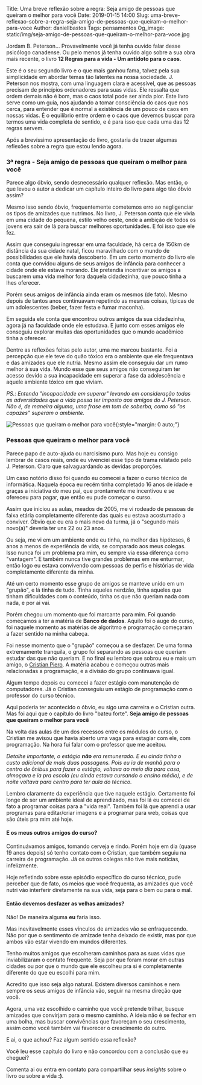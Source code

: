Title: Uma breve reflexão sobre a regra: Seja amigo de pessoas que queiram o melhor para você
Date: 2019-01-15 14:00
Slug: uma-breve-reflexao-sobre-a-regra-seja-amigo-de-pessoas-que-queiram-o-melhor-para-voce
Author: daniellbastos
Tags: pensamentos
Og_image: static/img/seja-amigo-de-pessoas-que-queiram-o-melhor-para-voce.jpg

Jordam B. Peterson... Provavelmente você já tenha ouvido falar desse psicólogo canadense. Ou pelo menos já
tenha ouvido algo sobre a sua obra mais recente, o livro **12 Regras para a vida - Um antídoto para o caos**.

Este é o seu segundo livro e o que mais ganhou fama, talvez pela sua simplicidade em abordar temas tão latentes
na nossa sociedade. J. Peterson nos mostra, com uma linguagem clara e acessível, que as pessoas precisam de
princípios ordenadores para suas vidas. Ele ressalta que ordem demais não é bom, mas o caos total pode ser
ainda pior.
Este livro serve como um guia, nos ajudando a tomar consciência do caos que nos cerca, para entender que é
normal a existência de um pouco de caos em nossas vidas. É o equilíbrio entre ordem e o caos que devemos
buscar para termos uma vida completa de sentido, e é para isso que cada uma das 12 regras servem.

Após a brevíssimo apresentação do livro, gostaria de trazer algumas reflexões sobre a regra que estou lendo
agora.

### 3ª regra - Seja amigo de pessoas que queiram o melhor para você

Parece algo óbvio, sendo desnecessário qualquer reflexão. Mas então, o que levou o autor a dedicar um capítulo
inteiro do livro para algo tão óbvio assim?

Mesmo isso sendo óbvio, frequentemente cometemos erro ao negligenciar os tipos de amizades que nutrimos. No
livro, J. Peterson conta que ele vivia em uma cidade do pequena, estilo velho oeste, onde a ambição de
todos os jovens era sair de lá para buscar melhores oportunidades. E foi isso que ele fez.

Assim que conseguiu ingressar em uma faculdade, há cerca de 150km de distância da sua cidade natal, ficou
maravilhado com o mundo de possibilidades que ele havia descoberto. Em um certo momento do livro ele conta
que convidou alguns de seus amigos de infância para conhecer a cidade onde ele estava morando. Ele pretendia
incentivar os amigos a buscarem uma vida melhor fora daquela cidadezinha, que pouco tinha a lhes oferecer.

Porém seus amigos de infância ainda eram os mesmos (de fato). Mesmo depois de tantos anos continuavam repetindo
as mesmas coisas, típicas de um adolescentes (beber, fazer festa e fumar maconha).

Em seguida ele conta que encontrou outros amigos da sua cidadezinha, agora já na faculdade onde ele estudava.
E junto com esses amigos ele conseguiu explorar muitas das oportunidades que o mundo acadêmico tinha a oferecer.

Dentre as reflexões feitas pelo autor, uma me marcou bastante. Foi a percepção que ele teve do quão tóxico
era o ambiente que ele frequentava e das amizades que ele nutria. Mesmo assim ele conseguiu dar um rumo melhor
à sua vida. Mundo esse que seus amigos não conseguiram ter acesso devido a sua incapacidade em superar a fase
da adolescência e aquele ambiente tóxico em que viviam.

*PS.: Entenda "incapacidade em superar" levando em consideração todas as adversidades que a vida possa ter
imposto aos amigos do J. Peterson. Não é, de maneira alguma, uma frase em tom de soberba, como só "os capazes"
superam o ambiente.*

![Pessoas que queiram o melhor para você]({static}/static/img/seja-amigo-de-pessoas-que-queiram-o-melhor-para-voce-1.jpg){:style="margin: 0 auto;"}
### Pessoas que queiram o melhor para você


Parece papo de auto-ajuda ou narcisismo puro. Mas hoje eu consigo lembrar de casos reais, onde eu vivenciei
esse tipo de trama relatado pelo J. Peterson. Claro que salvaguardando as devidas proporções.

Um caso notório disso foi quando eu comecei a fazer o curso técnico de informática. Naquela época eu recém
tinha completado 16 anos de idade e graças a iniciativa do meu pai, que prontamente me incentivou e se ofereceu
para pagar, que então eu pude começar o curso.

Assim que iniciou as aulas, meados de 2005, me vi rodeado de pessoas de faixa etária completamente diferente
das quais eu estava acostumado a conviver. Óbvio que eu era o mais novo da turma, já o "segundo mais novo(a)"
deveria ter uns 22 ou 23 anos.

Ou seja, me vi em um ambiente onde eu tinha, na melhor das hipóteses, 6 anos a menos de experiência de vida,
se comparado aos meus colegas. Isso nunca foi um problema pra mim, eu sempre via essa diferença como "vantagem".
E também nunca tive grandes problemas em me enturmar, então logo eu estava convivendo com pessoas de perfis
e histórias de vida completamente diferente da minha.

Até um certo momento esse grupo de amigos se manteve unido em um "grupão", e lá tinha de tudo. Tinha aqueles
nerdzão, tinha aqueles que tinham dificuldades com o conteúdo, tinha os que não queriam nada com nada, e por
ai vai.

Porém chegou um momento que foi marcante para mim. Foi quando começamos a ter a matéria de **Banco de dados**.
Aquilo foi o auge do curso, foi naquele momento as matérias de algoritmo e programação começaram a fazer
sentido na minha cabeça.

Foi nesse momento que o "grupão" começou a se desfazer. De uma forma extremamente tranquila, o grupo foi separando
as pessoas que queriam estudar das que não queriam. E no final eu lembro que sobrou eu e mais um amigo,
o [Cristian Piero](https://twitter.com/cristianpiero). A matéria acabou e começou outras mais relacionadas a
programação, e a divisão do grupo continuava igual.


Algum tempo depois eu comecei a fazer estágio com manutenção de computadores. Já o Cristian conseguiu um estágio
de programação com o professor do curso técnico.

Aqui poderia ter acontecido o óbvio, eu sigo uma carreira e o Cristian outra.
Mas foi aqui que o capítulo do livro "bateu forte". **Seja amigo de pessoas que queiram o melhor para você**

Na volta das aulas de um dos recessos entre os módulos do curso, o Cristian me avisou que havia aberto uma
vaga para estagiar com ele, com programação. Na hora fui falar com o professor que me aceitou.

*Detalhe importante, o estágio ***não*** era remunerado. E eu ainda tinha o custo adicional de mais duas passagens.
Pois eu ia de manhã para o centro de ônibus para fazer o estágio, voltava ao meio dia para casa, almoçava e
ia pra escola (eu ainda estava cursando o ensino médio), e de noite voltava para centro para ter aula do técnico.*

Lembro claramente da experiência que tive naquele estágio. Certamente foi longe de ser um ambiente ideal de
aprendizado, mas foi lá eu comecei de fato a programar coisas para a "vida real". Também foi lá que aprendi a
usar programas para editar/criar imagens e a programar para web, coisas que são úteis pra mim até hoje.

#### E os meus outros amigos do curso?

Continuávamos amigos, tomando cerveja e rindo. Porém hoje em dia (quase 19 anos depois) só tenho contato com
o Cristian, que também seguiu na carreira de programação. Já os outros colegas não tive mais notícias,
infelizmente.

Hoje refletindo sobre esse episódio específico do curso técnico, pude perceber que de fato, os meios que você
frequenta, as amizades que você nutri vão interferir diretamente na sua vida, seja para o bem ou para o mal.

#### Então devemos desfazer as velhas amizades?

Não! De maneira alguma **eu** faria isso.

Mas inevitavelmente esses vínculos de amizades vão se enfraquecendo. Não por que o sentimento de amizade tenha
deixado de existir, mas por que ambos vão estar vivendo em mundos diferentes.

Tenho muitos amigos que escolheram caminhos para as suas vidas que inviabilizaram o contato frequente. Seja
por que foram morar em outras cidades ou por que o mundo que ele escolheu pra si é completamente diferente do
que eu escolhi para mim.

Acredito que isso seja algo natural. Existem diversos caminhos e nem sempre os seus amigos de infância vão,
seguir na mesma direção que você.

Agora, uma vez escolhido o caminho que você pretende trilhar, busque amizades que convirjam para o mesmo caminho.
A ideia não é se fechar em uma bolha, mas buscar convivências que favoreçam o seu crescimento, assim como você
também vai favorecer o crescimento do outro.


E ai, o que achou? Faz algum sentido essa reflexão?

Você leu esse capítulo do livro e não concordou com a conclusão que eu cheguei?

Comenta ai ou entra em contato
para compartilhar seus *insights* sobre o livro ou sobre a vida **:)**.
